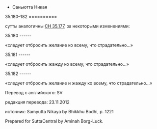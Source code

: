 









* Саньютта Никая


35\.180–182
\=\=\=\=\=\=\=\=\=\=



сутты аналогичны [СН 35\.177](/sn35\.177\-179/ru/sv\#sv177), за некоторыми изменениями:



35\.180
\-\-\-\-\-\-


«следует отбросить желание ко всему, что страдательно…»




35\.181
\-\-\-\-\-\-


«следует отбросить жажду ко всему, что страдательно…»




35\.182
\-\-\-\-\-\-


«следует отбросить желание и жажду ко всему, что страдательно…»




Перевод с английского: SV


редакция перевода: 23\.11\.2012


источник: Samyutta Nikaya by Bhikkhu Bodhi, p\. 1221


Prepared for SuttaCentral by Aminah Borg\-Luck\.






